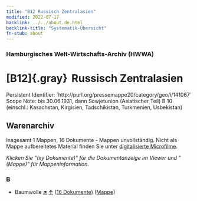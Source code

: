 ```yaml
---
title: "B12 Russisch Zentralasien"
modified: 2022-07-17
backlink: ../../about.de.html
backlink-title: "Systematik-Übersicht"
fn-stub: about
---
```


### Hamburgisches Welt-Wirtschafts-Archiv (HWWA)

# [B12]{.gray}&#8201; Russisch Zentralasien

<div class="hint">Persistent Identifier: `http://purl.org/pressemappe20/category/geo/i/141067`</div>

<div class="hint">
Scope Note: bis 30.06.1931, dann Sowjetunion (Asiatischer Teil) B 10 (einschl.: Kasachstan, Kirgisien, Tadschikistan, Turkmenien, Usbekistan)
</div>





## Warenarchiv








Insgesamt 1 Mappen, 16 Dokumente - Mappen unvollständig.
Nicht als Mappe aufbereitetes Material finden Sie unter [digitalisierte Microfilme](/film/h1_wa.de.html).

_Klicken Sie "(xy Dokumente)" für die Dokumentanzeige im Viewer und "(Mappe)" für Mappeninformation._




### B

- Baumwolle [**&nearr;**](../../../ware/i/142089/about.de.html "Baumwolle (XXX in der ganzen Welt)") [**&uarr;**](../../../ware/about.de.html#PLW04-Bw "Warensystematik") (<a href="https://pm20.zbw.eu/iiifview/folder/wa/142089,141067" title="über: Baumwolle : Russisch Zentralasien" target="_blank">16 Dokumente</a>) ([Mappe](../../../../folder/wa/1420xx/142089/1410xx/141067/about.de.html))




